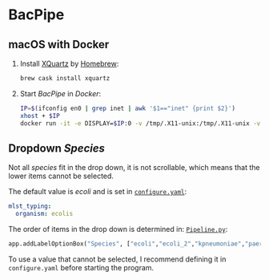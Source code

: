 # BacPipe

## macOS with Docker

1. Install [XQuartz](https://formulae.brew.sh/cask/xquartz) by [Homebrew](https://brew.sh):

	```sh
	brew cask install xquartz
	```

1. Start _BacPipe_ in _Docker_:

	```sh
	IP=$(ifconfig en0 | grep inet | awk '$1=="inet" {print $2}')
	xhost + $IP
	docker run -it -e DISPLAY=$IP:0 -v /tmp/.X11-unix:/tmp/.X11-unix -v $HOME/BaseSpace:/data mahmed/bacpipe python ./Pipeline.py unix
	```
## Dropdown _Species_

Not all _species_ fit in the drop down, it is not scrollable, which means that the lower items cannot be selected.

The default value is _ecoli_ and is set in [`configure.yaml`](https://github.com/bkleef/BacPipe/blob/master/configure.yaml#L17):

```yaml
mlst_typing:
  organism: ecolis
```

The order of items in the drop down is determined in: [`Pipeline.py`](https://github.com/bkleef/BacPipe/blob/master/Pipeline.py#L1953):

```python
app.addLabelOptionBox("Species", ["ecoli","ecoli_2","kpneumoniae","paeruginosa","pfluorescens","abaumannii","abaumannii_2","senterica","saureus","spneumoniae","spyogenes","efaecalis","efaecium","----------------------------","achromobacter","aeromonas","afumigatus","aphagocytophilum","arcobacter","bcc","bcereus","bhampsonii","bhenselae","bhyodysenteriae","bintermedia","blicheniformis","bordetella","borrelia","bpilosicoli","bpseudomallei","brachyspira","bsubtilis","calbicans","campylobacter","cbotulinum","cconcisus","cdifficile","cdiphtheriae","cfetus","cfreundii","cglabrata","chelveticus","chlamydiales","chyointestinalis","cinsulaenigrae","ckrusei","clanienae","clari","cmaltaromaticum","cronobacter","csepticum","csinensis","csputorum","ctropicalis","cupsaliensis","ecloacae","fpsychrophilum","hcinaedi","hinfluenzae","hparasuis","hpylori","hsuis","kkingae","koxytoca","kseptempunctata","leptospira","leptospira_2","leptospira_3","llactis","lmonocytogenes","lsalivarius","mabscessus","magalactiae","mbovis","mcatarrhalis","mhaemolytica","mhyopneumoniae","mhyorhinis","mmassiliense","mplutonius","mpneumoniae","neisseria","orhinotracheale","otsutsugamushi","pacnes","pgingivalis","plarvae","pmultocida_multihost","pmultocida_rirdc","ppentosaceus","ranatipestifer","sagalactiae","sbsec","scanis","sdysgalactiae","sepidermidis","sgallolyticus","shaemolyticus","shominis","sinorhizobium","slugdunensis","smaltophilia","soralis","spseudintermedius","ssuis","sthermophilus","sthermophilus_2","streptomyces","suberis","szooepidemicus","taylorella","tenacibaculum","tvaginalis","vcholerae","vibrio","vparahaemolyticus","vtapetis","vvulnificus","wolbachia","xfastidiosa","yersinia","ypseudotuberculosis","yruckeri"], raw,3,2)
```

To use a value that cannot be selected, I recommend defining it in `configure.yaml` before starting the program.
